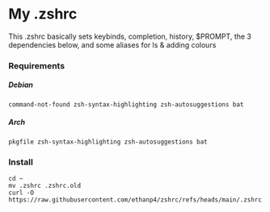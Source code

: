 # My .zshrc
This .zshrc basically sets keybinds, completion, history, $PROMPT, the 3 dependencies below, and some aliases for ls & adding colours
### Requirements
##### Debian
 `command-not-found zsh-syntax-highlighting zsh-autosuggestions bat`
##### Arch
`pkgfile zsh-syntax-highlighting zsh-autosuggestions bat`

### Install
```
cd ~
mv .zshrc .zshrc.old
curl -O https://raw.githubusercontent.com/ethanp4/zshrc/refs/heads/main/.zshrc
```
